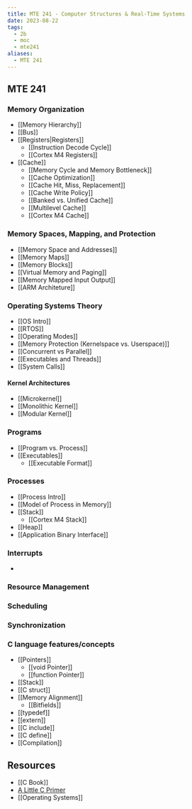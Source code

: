 ```yaml
---
title: MTE 241 - Computer Structures & Real-Time Systems
date: 2023-08-22
tags:
  - 2b
  - moc
  - mte241
aliases:
  - MTE 241
---
```

## MTE 241

### Memory Organization
- [[Memory Hierarchy]]
- [[Bus]]
- [[Registers|Registers]]
	- [[Instruction Decode Cycle]]
	- [[Cortex M4 Registers]]
- [[Cache]]
	- [[Memory Cycle and Memory Bottleneck]]
	- [[Cache Optimization]]
	- [[Cache Hit, Miss, Replacement]]
	- [[Cache Write Policy]]
	- [[Banked vs. Unified Cache]]
	- [[Multilevel Cache]]
	- [[Cortex M4 Cache]]
### Memory Spaces, Mapping, and Protection
- [[Memory Space and Addresses]]
- [[Memory Maps]]
- [[Memory Blocks]]
- [[Virtual Memory and Paging]]
- [[Memory Mapped Input Output]]
- [[ARM Architeture]]
### Operating Systems Theory
- [[OS Intro]]
- [[RTOS]]
- [[Operating Modes]]
- [[Memory Protection (Kernelspace vs. Userspace)]]
- [[Concurrent vs Parallel]]
- [[Executables and Threads]]
- [[System Calls]]
#### Kernel Architectures
- [[Microkernel]]
- [[Monolithic Kernel]]
- [[Modular Kernel]]
### Programs
- [[Program vs. Process]]
- [[Executables]]
	- [[Executable Format]] 
### Processes
- [[Process Intro]]
- [[Model of Process in Memory]]
- [[Stack]]
	- [[Cortex M4 Stack]]
- [[Heap]]
- [[Application Binary Interface]]
### Interrupts
- 

### Resource Management

### Scheduling

### Synchronization

### C language features/concepts
- [[Pointers]]
	- [[void Pointer]]
	- [[function Pointer]]
- [[Stack]]
- [[C struct]]
- [[Memory Alignment]]
	- [[Bitfields]]
- [[typedef]]
- [[extern]]
- [[C include]]
- [[C define]]
- [[Compilation]]

## Resources
- [[C Book]]
- [A Little C Primer](https://en.wikibooks.org/wiki/A_Little_C_Primer)
- [[Operating Systems]]
